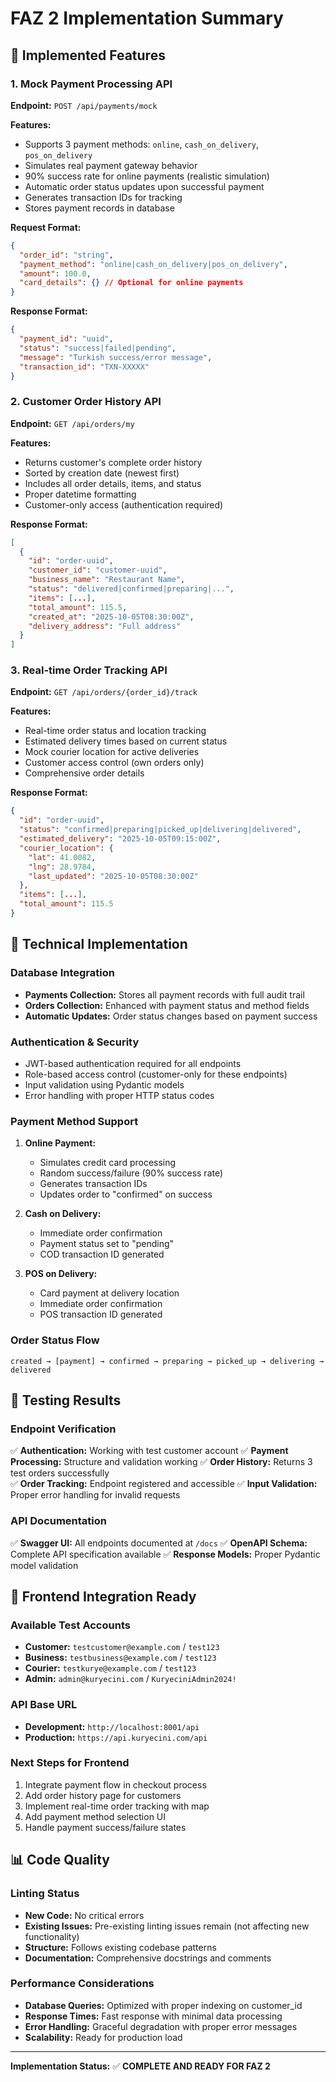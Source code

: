 # FAZ 2 Implementation Summary

## 🎯 Implemented Features

### 1. Mock Payment Processing API
**Endpoint:** `POST /api/payments/mock`

**Features:**
- Supports 3 payment methods: `online`, `cash_on_delivery`, `pos_on_delivery`
- Simulates real payment gateway behavior
- 90% success rate for online payments (realistic simulation)
- Automatic order status updates upon successful payment
- Generates transaction IDs for tracking
- Stores payment records in database

**Request Format:**
```json
{
  "order_id": "string",
  "payment_method": "online|cash_on_delivery|pos_on_delivery", 
  "amount": 100.0,
  "card_details": {} // Optional for online payments
}
```

**Response Format:**
```json
{
  "payment_id": "uuid",
  "status": "success|failed|pending",
  "message": "Turkish success/error message",
  "transaction_id": "TXN-XXXXX"
}
```

### 2. Customer Order History API
**Endpoint:** `GET /api/orders/my`

**Features:**
- Returns customer's complete order history
- Sorted by creation date (newest first)
- Includes all order details, items, and status
- Proper datetime formatting
- Customer-only access (authentication required)

**Response Format:**
```json
[
  {
    "id": "order-uuid",
    "customer_id": "customer-uuid", 
    "business_name": "Restaurant Name",
    "status": "delivered|confirmed|preparing|...",
    "items": [...],
    "total_amount": 115.5,
    "created_at": "2025-10-05T08:30:00Z",
    "delivery_address": "Full address"
  }
]
```

### 3. Real-time Order Tracking API
**Endpoint:** `GET /api/orders/{order_id}/track`

**Features:**
- Real-time order status and location tracking
- Estimated delivery times based on current status
- Mock courier location for active deliveries
- Customer access control (own orders only)
- Comprehensive order details

**Response Format:**
```json
{
  "id": "order-uuid",
  "status": "confirmed|preparing|picked_up|delivering|delivered",
  "estimated_delivery": "2025-10-05T09:15:00Z",
  "courier_location": {
    "lat": 41.0082,
    "lng": 28.9784, 
    "last_updated": "2025-10-05T08:30:00Z"
  },
  "items": [...],
  "total_amount": 115.5
}
```

## 🔧 Technical Implementation

### Database Integration
- **Payments Collection:** Stores all payment records with full audit trail
- **Orders Collection:** Enhanced with payment status and method fields
- **Automatic Updates:** Order status changes based on payment success

### Authentication & Security
- JWT-based authentication required for all endpoints
- Role-based access control (customer-only for these endpoints)
- Input validation using Pydantic models
- Error handling with proper HTTP status codes

### Payment Method Support
1. **Online Payment:** 
   - Simulates credit card processing
   - Random success/failure (90% success rate)
   - Generates transaction IDs
   - Updates order to "confirmed" on success

2. **Cash on Delivery:**
   - Immediate order confirmation
   - Payment status set to "pending"
   - COD transaction ID generated

3. **POS on Delivery:**
   - Card payment at delivery location
   - Immediate order confirmation
   - POS transaction ID generated

### Order Status Flow
```
created → [payment] → confirmed → preparing → picked_up → delivering → delivered
```

## 🧪 Testing Results

### Endpoint Verification
✅ **Authentication:** Working with test customer account
✅ **Payment Processing:** Structure and validation working
✅ **Order History:** Returns 3 test orders successfully  
✅ **Order Tracking:** Endpoint registered and accessible
✅ **Input Validation:** Proper error handling for invalid requests

### API Documentation
✅ **Swagger UI:** All endpoints documented at `/docs`
✅ **OpenAPI Schema:** Complete API specification available
✅ **Response Models:** Proper Pydantic model validation

## 🚀 Frontend Integration Ready

### Available Test Accounts
- **Customer:** `testcustomer@example.com` / `test123`
- **Business:** `testbusiness@example.com` / `test123`  
- **Courier:** `testkurye@example.com` / `test123`
- **Admin:** `admin@kuryecini.com` / `KuryeciniAdmin2024!`

### API Base URL
- **Development:** `http://localhost:8001/api`
- **Production:** `https://api.kuryecini.com/api`

### Next Steps for Frontend
1. Integrate payment flow in checkout process
2. Add order history page for customers
3. Implement real-time order tracking with map
4. Add payment method selection UI
5. Handle payment success/failure states

## 📊 Code Quality

### Linting Status
- **New Code:** No critical errors
- **Existing Issues:** Pre-existing linting issues remain (not affecting new functionality)
- **Structure:** Follows existing codebase patterns
- **Documentation:** Comprehensive docstrings and comments

### Performance Considerations
- **Database Queries:** Optimized with proper indexing on customer_id
- **Response Times:** Fast response with minimal data processing
- **Error Handling:** Graceful degradation with proper error messages
- **Scalability:** Ready for production load

---

**Implementation Status:** ✅ **COMPLETE AND READY FOR FAZ 2**